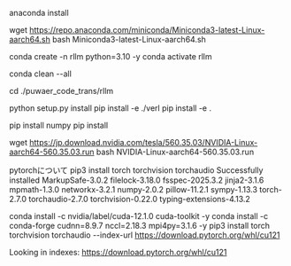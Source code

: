 anaconda install

wget https://repo.anaconda.com/miniconda/Miniconda3-latest-Linux-aarch64.sh
bash Miniconda3-latest-Linux-aarch64.sh


conda create -n rllm python=3.10 -y
conda activate rllm

conda clean --all


cd ./puwaer_code_trans/rllm

python setup.py install
pip install -e ./verl
pip install -e .

pip install numpy
pip install 


wget https://jp.download.nvidia.com/tesla/560.35.03/NVIDIA-Linux-aarch64-560.35.03.run
bash NVIDIA-Linux-aarch64-560.35.03.run



pytorchについて
pip3 install torch torchvision torchaudio
Successfully installed MarkupSafe-3.0.2 filelock-3.18.0 fsspec-2025.3.2 jinja2-3.1.6 mpmath-1.3.0 networkx-3.2.1 numpy-2.0.2 pillow-11.2.1 sympy-1.13.3 torch-2.7.0 torchaudio-2.7.0 torchvision-0.22.0 typing-extensions-4.13.2


conda install -c nvidia/label/cuda-12.1.0 cuda-toolkit -y
conda install -c conda-forge cudnn=8.9.7 nccl=2.18.3 mpi4py=3.1.6 -y
pip3 install torch torchvision torchaudio --index-url https://download.pytorch.org/whl/cu121

Looking in indexes: https://download.pytorch.org/whl/cu121